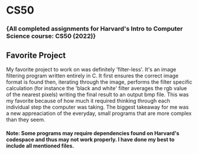 # CS50

### {All completed assignments for Harvard's Intro to Computer Science course: CS50 (2022)}

## Favorite Project

My favorite project to work on was definitely 'filter-less'. It's an image filtering program written entirely in C. It first ensures the correct image format is found then, iterating through the image, performs the filter specific calculation (for instance the 'black and white' filter averages the rgb value of the nearest pixels) writing the final result to an output bmp file. This was my favorite because of how much it required thinking through each individual step the computer was taking. The biggest takeaway for me was a new appreaciation of the everyday, small programs that are more complex than they seem.



#### Note: Some programs may require dependencies found on Harvard's codespace and thus may not work properly. I have done my best to include all mentioned files.
